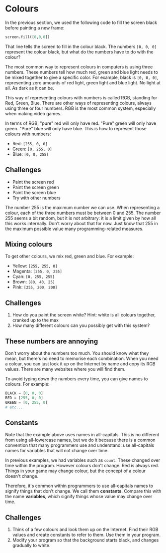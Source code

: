 # Colours

In the previous section, we used the following code to fill the screen black before painting a new frame:

```python
screen.fill([0,0,0])
```

That line tells the screen to fill in the colour black. The numbers `[0, 0, 0]` represent the colour black, but what do the numbers have to do with the colour?

The most common way to represent colours in computers is using three numbers. These numbers tell how much red, green and blue light needs to be mixed together to give a specific color. For example, black is `[0, 0, 0]`, representing zero amounts of red light, green light and blue light. No light at all. As dark as it can be.

This way of representing colours with numbers is called RGB, standing for Red, Green, Blue. There are other ways of representing colours, always using three or four numbers. RGB is the most common system, especially when making video games.

In terms of RGB, "pure" red will only have red. "Pure" green will only have green. "Pure" blue will only have blue. This is how to represent those colours with numbers:

* Red: `[255, 0, 0]`
* Green: `[0, 255, 0]`
* Blue: `[0, 0, 255]`

## Challenges

* Paint the screen red
* Paint the screen green
* Paint the screen blue
* Try with other numbers

<div class="note">
The number 255 is the maximum number we can use. When representing a colour, each of the three numbers must be between 0 and 255. The number 255 seems a bit random, but it is not arbitrary: it is a limit given by how all this works internally. Don't worry about that for now. Just know that 255 in the maximum possible value many programming-related measures.
</div>

## Mixing colours

To get other colours, we mix red, green and blue. For example:

* Yellow: `[255, 255, 0]`
* Magenta: `[255, 0, 255]`
* Cyan: `[0, 255, 255]`
* Brown: `[80, 40, 25]`
* Pink: `[255, 200, 200]`

## Challenges

1. How do you paint the screen white? Hint: white is all colours together, cranked up to the max
2. How many different colours can you possibly get with this system?

## These numbers are annoying

Don't worry about the numbers too much. You should know what they mean, but there's no need to memorise each combination. When you need a colour, you can just look it up on the Internet by name and copy its RGB values. There are many websites where you will find them.

To avoid typing down the numbers every time, you can give names to colours. For example:

```python
BLACK = [0, 0, 0]
RED = [255, 0, 0]
GREEN = [0, 255, 0]
# etc...
```

## Constants

Note that the example above uses names in all-capitals. This is no different from using all-lowercase names, but we do it because there is a common convention that many programmers use and understand: use all-capitals names for variables that will not change over time.

In previous examples, we had variables such as `count`. These changed over time within the program. However colours don't change. Red is always red. Things in your game may change colour, but the concept of a colour doesn't change.

Therefore, it's common within programmers to use all-capitals names to signify things that don't change. We call them **constants**. Compare this with the name **variables**, which signify things whose value may change over time.

## Challenges

1. Think of a few colours and look them up on the Internet. Find their RGB values and create constants to refer to them. Use them in your program.
2. Modify your program so that the background starts black, and changes gradually to white.